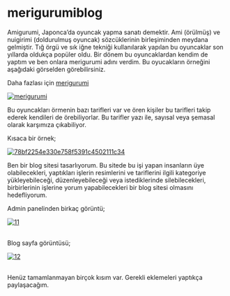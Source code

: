 # merigurumiblog
Amigurumi, Japonca’da oyuncak yapma sanatı demektir. Ami (örülmüş) ve nuigirimi (doldurulmuş oyuncak) sözcüklerinin birleşiminden meydana gelmiştir.
Tığ örgü ve sık iğne tekniği kullanılarak yapılan bu oyuncaklar son yıllarda oldukça popüler oldu. Bir dönem bu oyuncaklardan kendim de yaptım ve ben onlara merigurumi adını verdim. Bu oyucakların örneğini aşağıdaki görselden görebilirsiniz. 

Daha fazlası için [merigurumi](https://www.instagram.com/meriigurumi/)

<a href="https://ibb.co/p2H9L4K"><img src="https://i.ibb.co/1ZCwmRX/merigurumi.jpg" alt="merigurumi" border="0"></a>

Bu oyuncakları örmenin bazı tarifleri var ve ören kişiler bu tarifleri takip ederek kendileri de örebiliyorlar. Bu tarifler yazı ile, sayısal veya şemasal olarak karşımıza çıkabiliyor. 

Kısaca bir örnek;

<a href="https://imgbb.com/"><img src="https://i.ibb.co/6BJpSR9/78bf2254e330e758f5391c4502111c34.jpg" alt="78bf2254e330e758f5391c4502111c34" border="0"></a>

Ben bir blog sitesi tasarlıyorum. Bu sitede bu işi yapan insanların üye olabilecekleri, yaptıkları işlerin resimlerini ve tariflerini  ilgili kategoriye yükleyebileceği, düzenleyebileceği veya istediklerinde silebilecekleri, birbirlerinin işlerine yorum yapabilecekleri bir blog sitesi olmasını hedefliyorum. 

Admin panelinden birkaç görüntü;

<a href="https://ibb.co/BNY7Vdr"><img src="https://i.ibb.co/X8GdZN3/11.png" alt="11" border="0"></a><br /><a target='_blank' href='https://tr.imgbb.com/'></a><br />

Blog sayfa görüntüsü;

<a href="https://ibb.co/jvzrh2J"><img src="https://i.ibb.co/RpND2mj/12.png" alt="12" border="0"></a><br /><a target='_blank' href='https://tr.imgbb.com/'></a><br />

Henüz tamamlanmayan birçok kısım var. Gerekli eklemeleri yaptıkça paylaşacağım.
